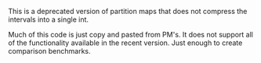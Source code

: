 This is a deprecated version of partition maps that does not compress the
intervals into a single int.

Much of this code is just copy and pasted from PM's. It does not support
all of the functionality available in the recent version. Just enough
to create comparison benchmarks.
